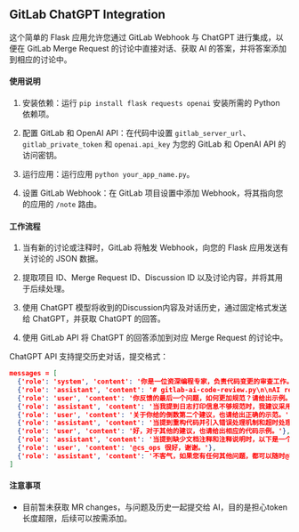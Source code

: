 ## GitLab ChatGPT Integration

这个简单的 Flask 应用允许您通过 GitLab Webhook 与 ChatGPT 进行集成，以便在 GitLab Merge Request 的讨论中直接对话、获取 AI 的答案，并将答案添加到相应的讨论中。

#### 使用说明

1. 安装依赖：运行 `pip install flask requests openai` 安装所需的 Python 依赖项。

2. 配置 GitLab 和 OpenAI API：在代码中设置 `gitlab_server_url`、`gitlab_private_token` 和 `openai.api_key` 为您的 GitLab 和 OpenAI API 的访问密钥。

3. 运行应用：运行应用 `python your_app_name.py`。

4. 设置 GitLab Webhook：在 GitLab 项目设置中添加 Webhook，将其指向您的应用的 `/note` 路由。

#### 工作流程

1. 当有新的讨论或注释时，GitLab 将触发 Webhook，向您的 Flask 应用发送有关讨论的 JSON 数据。

2. 提取项目 ID、Merge Request ID、Discussion ID 以及讨论内容，并将其用于后续处理。

3. 使用 ChatGPT 模型将收到的Discussion内容及对话历史，通过固定格式发送给 ChatGPT，并获取 ChatGPT 的回答。

4. 使用 GitLab API 将 ChatGPT 的回答添加到对应 Merge Request 的讨论中。

ChatGPT API 支持提交历史对话，提交格式：

```json
messages = [
  {'role': 'system', 'content': '你是一位资深编程专家，负责代码变更的审查工作。当用户在 GitLab MR 合并请求的 Notes中提及你的时候，你需要回答他们的问题。'}, 
  {'role': 'assistant', 'content': '# gitlab-ai-code-review.py\n\nAI review 意见如下: (2647 tokens)\n\n## 代码审查反馈\n### 1. 变更的决定和描述\n拒绝变更，变更评分：20\n### 2. 存在的问题和建议\n- 缺少文档注释和注释说明，难以理解代码的作用和意图。\n- 部分变量名和方法名缺乏描述性，不易理解其用途。\n- 代码中存在硬编码的配置信息，建议使用配置文件或环境变量存储。\n- 代码结构混乱，缺乏模块化和清晰的组织，可读性差。\n- 异步执行任务的方式不够清晰，缺少错误处理机制和超时处理。\n- 代码中的日志打印信息不够规范，不易排查问题。\n### 3. 修改建议\n建议重构代码，遵循良好的注释规范和命名规范，将配置信息抽离为独立的配置文件或使用环境变量进行管理，重新组织代码结构，引入错误处理机制和超时处理，并优化日志打印方式，以提高代码可读性和可维护性。🚧'}, 
  {'role': 'user', 'content': '你反馈的最后一个问题，如何更加规范？请给出示例。'}, 
  {'role': 'assistant', 'content': '当我提到日志打印信息不够规范时，我建议采用更加标准化和易读的日志格式。例如，你可以考虑使用以下格式来记录日志：\n```\n2021-01-15 13:45:30 [INFO] - 完成数据处理任务\n2021-01-15 13:46:15 [ERROR] - 无法连接数据库，错误信息：连接超时\n2021-01-15 13:50:02 [WARNING] - 检测到内存使用率过高\n```\n在这个示例中，我们使用了时间戳、日志级别（INFO、ERROR、WARNING）和描述信息，使得日志信息更加清晰和易于排查问题。同时，请确保日志级别和内容的描述准确表达了相应的信息。'}, 
  {'role': 'user', 'content': '关于你给的倒数第二个建议，也请给出正确的示范。'}, 
  {'role': 'assistant', 'content': '当提到重构代码并引入错误处理机制和超时处理时，以下是一个可能的示例：\n```python\nimport asyncio\nasync def task_with_timeout():\n    try:\n        # 执行可能耗时的任务\n        result = await asyncio.wait_for(time_consuming_operation(), timeout=5)\n        # 处理结果\n        process_result(result)\n    except asyncio.TimeoutError:\n        # 超时处理\n        handle_timeout_error()\n    except Exception as e:\n        # 其他异常处理\n        handle_other_errors(e)\nasync def main():\n    try:\n        await task_with_timeout()\n    except Exception as e:\n        # 异常处理\n        handle_main_error(e)\nasyncio.get_event_loop().run_until_complete(main())\n```\n在这个示例中，我们使用了 asyncio 库来创建一个任务，并使用 await asyncio.wait_for 来设置任务的超时时间。除了超时处理之外，我们还包含了其他异常的处理，以保证代码的健壮性和可靠性。'}, 
  {'role': 'user', 'content': '好，对于其他的建议，也请给出相应的代码示例。'}, 
  {'role': 'assistant', 'content': '当提到缺少文档注释和注释说明时，以下是一个可能的示例：\n```python\ndef calculate_total_price(prices, quantities):\n    """\n    计算订单的总价\n    Args:\n      prices: 商品单价列表\n      quantities: 商品数量列表\n    Returns:\n      订单总价\n    """\n    total = 0\n    for price, qty in zip(prices, quantities):\n        total += price * qty\n    return total\n```\n在这个示例中，我们使用了函数注释来描述函数的作用、参数和返回值，以便其他开发人员能够更容易地理解和使用这段代码。\n当提到部分变量名和方法名缺乏描述性时，以下是一个可能的示例：\n```python\nclass Car:\n    def __init__(self, make, model, year):\n        self.make = make  # 制造商\n        self.model = model  # 型号\n        self.year = year  # 出厂年份\n```\n在这个示例中，我们使用了注释来对变量进行说明，从而增加代码的可读性和可维护性。\n当提到代码结构混乱，缺乏模块化和清晰的组织时，以下是一个可能的示例：\n```\n# app.py\nfrom helper import calculate_total_price\nprices = [10, 20, 30]\nquantities = [1, 2, 3]\ntotal_price = calculate_total_price(prices, quantities)\nprint(f"The total price is: {total_price}")\n```\n在这个示例中，我们将计算订单总价的逻辑提取到了独立的 helper 模块中，使得代码结构更加清晰和模块化。\n希望这些示例可以帮助你更好地理解我的建议！'}, 
  {'role': 'user', 'content': '@cs_ops 很好，谢谢。'}, 
  {'role': 'assistant', 'content': '不客气，如果您有任何其他问题，都可以随时@我。祝您工作顺利！👨\u200d💻🚀'}
]
```

#### 注意事项

- 目前暂未获取 MR changes，与问题及历史一起提交给 AI，目的是担心token长度超限，后续可以按需添加。
